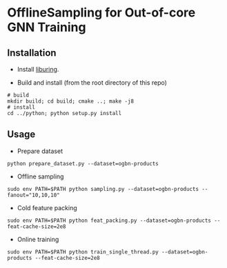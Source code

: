 # OfflineSampling for Out-of-core GNN Training

## Installation

* Install [liburing](https://github.com/axboe/liburing).

* Build and install (from the root directory of this repo)

```shell
# build
mkdir build; cd build; cmake ..; make -j8
# install
cd ../python; python setup.py install
```

## Usage

* Prepare dataset

```shell
python prepare_dataset.py --dataset=ogbn-products
```

* Offline sampling

```shell
sudo env PATH=$PATH python sampling.py --dataset=ogbn-products --fanout="10,10,10"
```

* Cold feature packing

```shell
sudo env PATH=$PATH python feat_packing.py --dataset=ogbn-products --feat-cache-size=2e8
```

* Online training

```shell
sudo env PATH=$PATH python train_single_thread.py --dataset=ogbn-products --feat-cache-size=2e8
```
